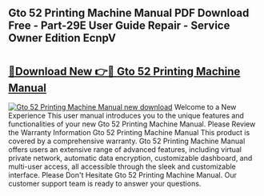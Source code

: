 ## Gto 52 Printing Machine Manual PDF Download Free - Part-29E User Guide Repair - Service Owner Edition EcnpV

# <h2><a href="http://bc55494.oget.top/?id=Gto+52+Printing+Machine+Manual">🔗Download New 👉🔴 Gto 52 Printing Machine Manual</a></h2>

[![Gto 52 Printing Machine Manual new download](https://i.imgur.com/5g1atiW.png)](http://bc55494.oget.top/?id=Gto+52+Printing+Machine+Manual)
Welcome to a New Experience This user manual introduces you to the unique features and functionalities of your new Gto 52 Printing Machine Manual. Please Review the Warranty Information Gto 52 Printing Machine Manual This product is covered by a comprehensive warranty. Gto 52 Printing Machine Manual offers users an extensive range of advanced features, including virtual private network, automatic data encryption, customizable dashboard, and multi-user access, all accessible through the sleek and customizable interface. Please Don't Hesitate Gto 52 Printing Machine Manual. Our customer support team is ready to answer your questions.
